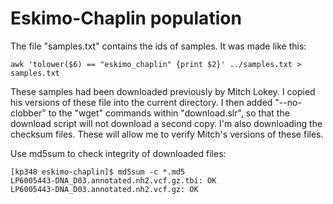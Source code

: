 # Eskimo-Chaplin population

The file "samples.txt" contains the ids of samples.  It was made like
this:

    awk 'tolower($6) == "eskimo_chaplin" {print $2}' ../samples.txt > samples.txt

These samples had been downloaded previously by Mitch Lokey. I copied
his versions of these file into the current directory.  I then added
"--no-clobber" to the "wget" commands within "download.slr", so that
the download script will not download a second copy. I'm also
downloading the checksum files. These will allow me to verify Mitch's
versions of these files.

Use md5sum to check integrity of downloaded files:

    [kp348 eskimo-chaplin]$ md5sum -c *.md5
    LP6005443-DNA_D03.annotated.nh2.vcf.gz.tbi: OK
    LP6005443-DNA_D03.annotated.nh2.vcf.gz: OK